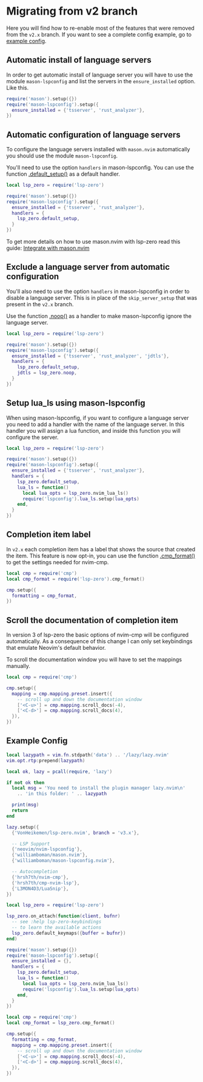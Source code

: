 # Migrating from v2 branch

Here you will find how to re-enable most of the features that were removed from the `v2.x` branch. If you want to see a complete config example, go to [example config](#example-config).

## Automatic install of language servers

In order to get automatic install of language server you will have to use the module `mason-lspconfig` and list the servers in the `ensure_installed` option. Like this.

```lua
require('mason').setup({})
require('mason-lspconfig').setup({
  ensure_installed = {'tsserver', 'rust_analyzer'},
})
```

## Automatic configuration of language servers

To configure the language servers installed with `mason.nvim` automatically you should use the module `mason-lspconfig`.

You'll need to use the option `handlers` in mason-lspconfig. You can use the function [.default_setup()](https://github.com/VonHeikemen/lsp-zero.nvim/blob/v3.x/doc/md/api-reference.md#default_setupserver) as a default handler.

```lua
local lsp_zero = require('lsp-zero')

require('mason').setup({})
require('mason-lspconfig').setup({
  ensure_installed = {'tsserver', 'rust_analyzer'},
  handlers = {
    lsp_zero.default_setup,
  }
})
```

To get more details on how to use mason.nvim with lsp-zero read this guide: [Integrate with mason.nvim](https://github.com/VonHeikemen/lsp-zero.nvim/blob/v3.x/doc/md/guides/integrate-with-mason-nvim.md)

## Exclude a language server from automatic configuration

You'll also need to use the option `handlers` in mason-lspconfig in order to disable a language server. This is in place of the `skip_server_setup` that was present in the `v2.x` branch.

Use the function [.noop()](https://github.com/VonHeikemen/lsp-zero.nvim/blob/v3.x/doc/md/api-reference.md#noop) as a handler to make mason-lspconfig ignore the language server.

```lua
local lsp_zero = require('lsp-zero')

require('mason').setup({})
require('mason-lspconfig').setup({
  ensure_installed = {'tsserver', 'rust_analyzer', 'jdtls'},
  handlers = {
    lsp_zero.default_setup,
    jdtls = lsp_zero.noop,
  }
})
```

## Setup lua_ls using mason-lspconfig

When using mason-lspconfig, if you want to configure a language server you need to add a handler with the name of the language server. In this handler you will assign a lua function, and inside this function you will configure the server.

```lua
local lsp_zero = require('lsp-zero')

require('mason').setup({})
require('mason-lspconfig').setup({
  ensure_installed = {'tsserver', 'rust_analyzer'},
  handlers = {
    lsp_zero.default_setup,
    lua_ls = function()
      local lua_opts = lsp_zero.nvim_lua_ls()
      require('lspconfig').lua_ls.setup(lua_opts)
    end,
  }
})
```

## Completion item label

In `v2.x` each completion item has a label that shows the source that created the item. This feature is now opt-in, you can use the function [.cmp_format()](https://github.com/VonHeikemen/lsp-zero.nvim/blob/v3.x/doc/md/api-reference.md#cmp_formatopts) to get the settings needed for nvim-cmp.

```lua
local cmp = require('cmp')
local cmp_format = require('lsp-zero').cmp_format()

cmp.setup({
  formatting = cmp_format,
})
```

## Scroll the documentation of completion item

In version 3 of lsp-zero the basic options of nvim-cmp will be configured automatically. As a consequence of this change I can only set keybindings that emulate Neovim's default behavior.

To scroll the documentation window you will have to set the mappings manually.

```lua
local cmp = require('cmp')

cmp.setup({
  mapping = cmp.mapping.preset.insert({
    -- scroll up and down the documentation window
    ['<C-u>'] = cmp.mapping.scroll_docs(-4),
    ['<C-d>'] = cmp.mapping.scroll_docs(4),
  }),
})
```

## Example Config

```lua
local lazypath = vim.fn.stdpath('data') .. '/lazy/lazy.nvim'
vim.opt.rtp:prepend(lazypath)

local ok, lazy = pcall(require, 'lazy')

if not ok then
  local msg = 'You need to install the plugin manager lazy.nvim\n'
    .. 'in this folder: ' .. lazypath

  print(msg)
  return
end

lazy.setup({
  {'VonHeikemen/lsp-zero.nvim', branch = 'v3.x'},

  -- LSP Support
  {'neovim/nvim-lspconfig'},
  {'williamboman/mason.nvim'},
  {'williamboman/mason-lspconfig.nvim'},

  -- Autocompletion
  {'hrsh7th/nvim-cmp'},
  {'hrsh7th/cmp-nvim-lsp'},
  {'L3MON4D3/LuaSnip'},
})

local lsp_zero = require('lsp-zero')

lsp_zero.on_attach(function(client, bufnr)
  -- see :help lsp-zero-keybindings
  -- to learn the available actions
  lsp_zero.default_keymaps({buffer = bufnr})
end)

require('mason').setup({})
require('mason-lspconfig').setup({
  ensure_installed = {},
  handlers = {
    lsp_zero.default_setup,
    lua_ls = function()
      local lua_opts = lsp_zero.nvim_lua_ls()
      require('lspconfig').lua_ls.setup(lua_opts)
    end,
  }
})

local cmp = require('cmp')
local cmp_format = lsp_zero.cmp_format()

cmp.setup({
  formatting = cmp_format,
  mapping = cmp.mapping.preset.insert({
    -- scroll up and down the documentation window
    ['<C-u>'] = cmp.mapping.scroll_docs(-4),
    ['<C-d>'] = cmp.mapping.scroll_docs(4),
  }),
})
```

